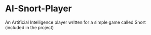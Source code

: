 # AI-Snort-Player
An Artificial Intelligence player written for a simple game called Snort (included in the project)

